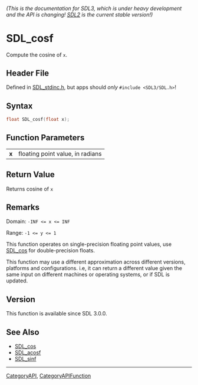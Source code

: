 ###### (This is the documentation for SDL3, which is under heavy development and the API is changing! [SDL2](https://wiki.libsdl.org/SDL2/) is the current stable version!)
# SDL_cosf

Compute the cosine of `x`.

## Header File

Defined in [SDL_stdinc.h](https://github.com/libsdl-org/SDL/blob/main/include/SDL3/SDL_stdinc.h), but apps should _only_ `#include <SDL3/SDL.h>`!

## Syntax

```c
float SDL_cosf(float x);

```

## Function Parameters

|           |                                  |
| --------- | -------------------------------- |
| **x**     | floating point value, in radians |

## Return Value

Returns cosine of `x`

## Remarks

Domain: `-INF <= x <= INF`

Range: `-1 <= y <= 1`

This function operates on single-precision floating point values, use
[SDL_cos](SDL_cos) for double-precision floats.

This function may use a different approximation across different versions,
platforms and configurations. i.e, it can return a different value given
the same input on different machines or operating systems, or if SDL is
updated.

## Version

This function is available since SDL 3.0.0.

## See Also

* [SDL_cos](SDL_cos)
* [SDL_acosf](SDL_acosf)
* [SDL_sinf](SDL_sinf)

----
[CategoryAPI](CategoryAPI), [CategoryAPIFunction](CategoryAPIFunction)

